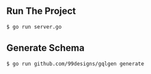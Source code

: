 ## Run The Project

```sh
$ go run server.go
```

## Generate Schema

```sh
$ go run github.com/99designs/gqlgen generate
```
